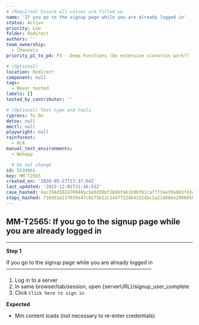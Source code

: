 ```yaml
---
# (Required) Ensure all values are filled up
name: 'If you go to the signup page while you are already logged in'
status: Active
priority: Low
folder: Redirect
authors: ''
team_ownership:
  - Channels
priority_p1_to_p4: P3 - Deep Functions (Do extensive scenarios work?)

# (Optional)
location: Redirect
component: null
tags:
  - Never tested
labels: []
tested_by_contributor: ''

# (Optional) Test type and tools
cypress: To Do
detox: null
mmctl: null
playwright: null
rainforest:
  - N/A
manual_test_environments:
  - Webapp

  # Do not change
id: 5534961
key: MM-T2565
created_on: '2020-05-27T17:37:04Z'
last_updated: '2022-12-01T21:16:55Z'
case_hashed: 4ac768d502470046bc5e8d99bf269bf4b1b9bf81ca7ff34e39a683f43cf81be0b0997c0127d5e7e4f0e6b2487abf0dfc
steps_hashed: 710d51e217039e47c02f5b12c1a97722db4332dbc1a2148b6e29860583316007cc9f941b87569adeddda0711184fb250
---
```


<!-- (Auto-generated) Based on frontmatter's "key" and "name" -->

## MM-T2565: If you go to the signup page while you are already logged in

---

**Step 1**

If you go to the signup page while you are already logged in\
————————————————————————————

1. Log in to a server
2. In same browser/tab/session, open {serverURL}/signup\_user\_complete
3. Click `Click here to sign in`

**Expected**

- Mm content loads (not necessary to re-enter credentials)
